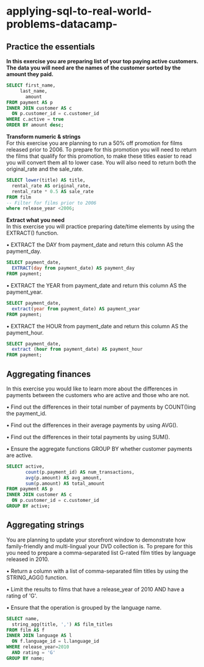 # applying-sql-to-real-world-problems-datacamp-

## Practice the essentials <br>

**In this exercise you are preparing list of your top paying active customers. The data you will need are the names of the customer sorted by the amount they paid.** <br>

```sql
SELECT first_name, 
     last_name,
       amount
FROM payment AS p
INNER JOIN customer AS c
  ON p.customer_id = c.customer_id
WHERE c.active = true
ORDER BY amount desc;
```


**Transform numeric & strings** <br>
For this exercise you are planning to run a 50% off promotion for films released prior to 2006. To prepare for this promotion you will need to return the films that qualify for this promotion, to make these titles easier to read you will convert them all to lower case. You will also need to return both the original_rate and the sale_rate.
```sql
SELECT lower(title) AS title, 
  rental_rate AS original_rate, 
  rental_rate * 0.5 AS sale_rate 
FROM film
-- Filter for films prior to 2006
where release_year <2006;
```

**Extract what you need** <br>
In this exercise you will practice preparing date/time elements by using the EXTRACT() function. <br>

•	EXTRACT the DAY from payment_date and return this column AS the payment_day.
```sql
SELECT payment_date,
  EXTRACT(day from payment_date) AS payment_day 
FROM payment;
```
•	EXTRACT the YEAR from payment_date and return this column AS the payment_year.

```sql
SELECT payment_date,
  extract(year from payment_date) AS payment_year 
FROM payment;
```
•	EXTRACT the HOUR from payment_date and return this column AS the payment_hour.

```sql
SELECT payment_date,
  extract (hour from payment_date) AS payment_hour 
FROM payment;
```

## Aggregating finances

In this exercise you would like to learn more about the differences in payments between the customers who are active and those who are not.

•	Find out the differences in their total number of payments by COUNT()ing the payment_id.

•	Find out the differences in their average payments by using AVG().

•	Find out the differences in their total payments by using SUM().

•	Ensure the aggregate functions GROUP BY whether customer payments are active.

```sql
SELECT active, 
       count(p.payment_id) AS num_transactions, 
       avg(p.amount) AS avg_amount, 
       sum(p.amount) AS total_amount
FROM payment AS p
INNER JOIN customer AS c
  ON p.customer_id = c.customer_id
GROUP BY active;
```

## Aggregating strings

You are planning to update your storefront window to demonstrate how family-friendly and multi-lingual your DVD collection is. To prepare for this you need to prepare a comma-separated list G-rated film titles by language released in 2010.

•	Return a column with a list of comma-separated film titles by using the STRING_AGG() function.

•	Limit the results to films that have a release_year of 2010 AND have a rating of 'G'.

•	Ensure that the operation is grouped by the language name.

```sql
SELECT name, 
  string_agg(title, ',') AS film_titles
FROM film AS f
INNER JOIN language AS l
  ON f.language_id = l.language_id
WHERE release_year=2010
  AND rating = 'G'
GROUP BY name;
```







































